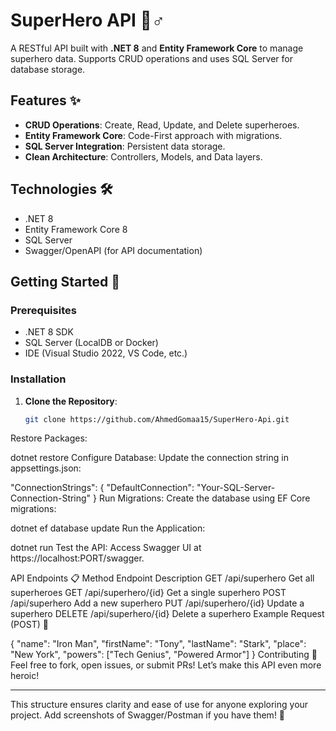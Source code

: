 
# SuperHero API 🦸♂️

A RESTful API built with **.NET 8** and **Entity Framework Core** to manage superhero data. Supports CRUD operations and uses SQL Server for database storage.

## Features ✨
- **CRUD Operations**: Create, Read, Update, and Delete superheroes.
- **Entity Framework Core**: Code-First approach with migrations.
- **SQL Server Integration**: Persistent data storage.
- **Clean Architecture**: Controllers, Models, and Data layers.

## Technologies 🛠️
- .NET 8
- Entity Framework Core 8
- SQL Server
- Swagger/OpenAPI (for API documentation)

## Getting Started 🚀

### Prerequisites
- .NET 8 SDK
- SQL Server (LocalDB or Docker)
- IDE (Visual Studio 2022, VS Code, etc.)

### Installation
1. **Clone the Repository**:
   ```bash
   git clone https://github.com/AhmedGomaa15/SuperHero-Api.git
Restore Packages:


dotnet restore
Configure Database:
Update the connection string in appsettings.json:


"ConnectionStrings": {
  "DefaultConnection": "Your-SQL-Server-Connection-String"
}
Run Migrations:
Create the database using EF Core migrations:


dotnet ef database update
Run the Application:


dotnet run
Test the API:
Access Swagger UI at https://localhost:PORT/swagger.

API Endpoints 📋
Method	Endpoint	Description
GET	/api/superhero	Get all superheroes
GET	/api/superhero/{id}	Get a single superhero
POST	/api/superhero	Add a new superhero
PUT	/api/superhero/{id}	Update a superhero
DELETE	/api/superhero/{id}	Delete a superhero
Example Request (POST) 🌟

{
  "name": "Iron Man",
  "firstName": "Tony",
  "lastName": "Stark",
  "place": "New York",
  "powers": ["Tech Genius", "Powered Armor"]
}
Contributing 🤝
Feel free to fork, open issues, or submit PRs! Let’s make this API even more heroic!



---

This structure ensures clarity and ease of use for anyone exploring your project. Add screenshots of Swagger/Postman if you have them! 🌟
